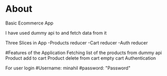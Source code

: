 # About
Basic Ecommerce App

I have used dummy api to and fetch data from it


Three Slices in App
-Products reducer
-Cart reducer
-Auth reducer

#Features of the Application
Fetching list of the products from dummy api
Product add to cart
Product delete from cart
empty cart
Authentication

For user login
#Username: minahil
#password: "Password"

